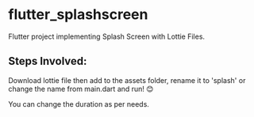 # flutter_splashscreen

Flutter project implementing Splash Screen with Lottie Files.

## Steps Involved:
Download lottie file then add to the assets folder, rename it to 'splash' or change the name from main.dart and run! 😊

You can change the duration as per needs.
